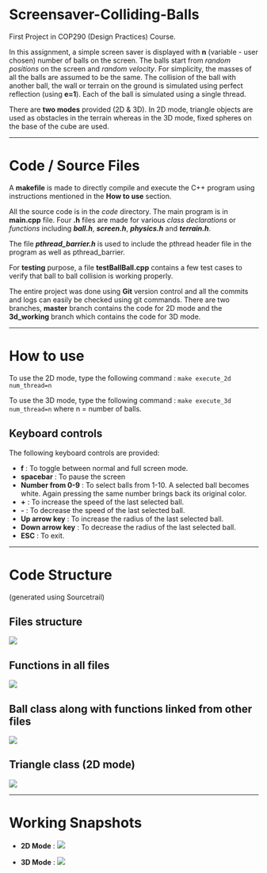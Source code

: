# Screensaver-Colliding-Balls
First Project in COP290 (Design Practices) Course.

In this assignment, a simple screen saver is displayed with **n** (variable - user chosen) number of balls on the screen. The balls start from *random positions* on the screen and *random velocity*. For simplicity, the masses of all the balls are assumed to be the same. The collision of the ball with another ball, the wall or terrain on the ground is simulated using perfect reflection (using **e=1**).
Each of the ball is simulated using a single thread.

There are **two modes** provided (2D & 3D). In 2D mode, triangle objects are used as obstacles in the terrain whereas in the 3D mode, fixed spheres on the base of the cube are used.

***

# Code / Source Files
A **makefile** is made to directly compile and execute the C++ program using instructions mentioned in the **How to use** section.

All the source code is in the *code* directory.
The main program is in **main.cpp** file. Four **.h** files are made for various *class declarations* or *functions* including ***ball.h***, ***screen.h***, ***physics.h*** and ***terrain.h***.

The file ***pthread_barrier.h*** is used to include the pthread header file in the program as well as pthread_barrier.

For **testing** purpose, a file **testBallBall.cpp** contains a few test cases to verify that ball to ball collision is working properly.

The entire project was done using **Git** version control and all the commits and logs can easily be checked using git commands. There are two branches, **master** branch contains the code for 2D mode and the **3d_working** branch which contains the code for 3D mode.

***

# How to use

To use the 2D mode, type the following command : ```make execute_2d num_thread=n```

To use the 3D mode, type the following command :
```make execute_3d num_thread=n```
where n = number of balls.

## Keyboard controls

The following keyboard controls are provided:
* **f** : To toggle between normal and full screen mode.
* **spacebar** : To pause the screen
* **Number from 0-9** : To select balls from 1-10. A selected ball becomes white. Again pressing the same number brings back its original color.
* **+** : To increase the speed of the last selected ball.
* **-** : To decrease the speed of the last selected ball.
* **Up arrow key** : To increase the radius of the last selected ball.
* **Down arrow key** : To decrease the radius of the last selected ball.
* **ESC** : To exit.

***
# Code Structure
(generated using Sourcetrail)
## Files structure
![](/Images/Files.png)
## Functions in all files
![](/Images/Functions.png)
## Ball class along with functions linked from other files
![](/Images/Ball.png)
## Triangle class (2D mode)
![](/Images/Triangle.png)

***
# Working Snapshots
* **2D Mode** : ![](/Images/2D.png)

* **3D Mode** : ![](/Images/3D.png)
